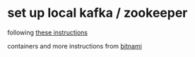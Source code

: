# set up local kafka / zookeeper

following [these instructions](https://itnext.io/how-to-install-kafka-using-docker-a2b7c746cbdc)

containers and more instructions from [bitnami](https://github.com/bitnami/bitnami-docker-kafka)
